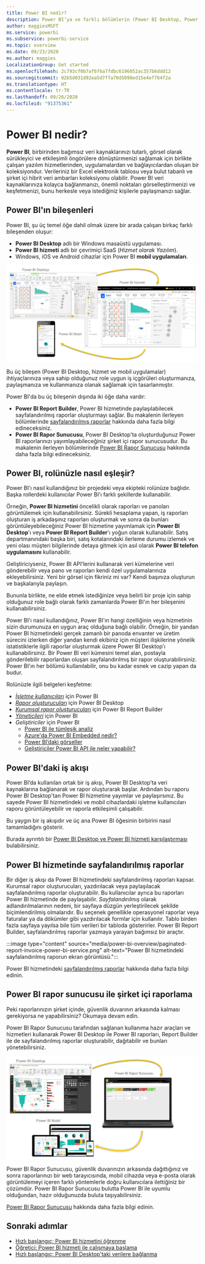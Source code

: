```yaml
---
title: Power BI nedir?
description: Power BI’ya ve farklı bölümlerin (Power BI Desktop, Power BI hizmeti, Power BI mobil, Rapor Sunucusu ve Power BI Embedded) birbirine uyumuna genel bakış.
author: maggiesMSFT
ms.service: powerbi
ms.subservice: powerbi-service
ms.topic: overview
ms.date: 09/23/2020
ms.author: maggies
LocalizationGroup: Get started
ms.openlocfilehash: 2c793cf0b7af6f6a7fdbc6196052ac357b6ddd12
ms.sourcegitcommit: 02b5d031d92ea5d7ffa70d5098ed15e4ef764f2a
ms.translationtype: HT
ms.contentlocale: tr-TR
ms.lasthandoff: 09/26/2020
ms.locfileid: "91375361"
---
```

# <a name="what-is-power-bi"></a>Power BI nedir?
**Power BI**, birbirinden bağımsız veri kaynaklarınızı tutarlı, görsel olarak sürükleyici ve etkileşimli öngörülere dönüştürmenizi sağlamak için birlikte çalışan yazılım hizmetlerinden, uygulamalardan ve bağlayıcılardan oluşan bir koleksiyondur. Verileriniz bir Excel elektronik tablosu veya bulut tabanlı ve şirket içi hibrit veri ambarları koleksiyonu olabilir. Power BI veri kaynaklarınıza kolayca bağlanmanızı, önemli noktaları görselleştirmenizi ve keşfetmenizi, bunu herkesle veya istediğiniz kişilerle paylaşmanızı sağlar.

## <a name="the-parts-of-power-bi"></a>Power BI'ın bileşenleri
Power BI, şu üç temel öğe dahil olmak üzere bir arada çalışan birkaç farklı bileşenden oluşur: 
- **Power BI Desktop** adlı bir Windows masaüstü uygulaması.
- **Power BI hizmeti** adlı bir çevrimiçi SaaS (*Hizmet olarak Yazılım*). 
- Windows, iOS ve Android cihazlar için Power BI **mobil uygulamaları**.

![Power BI Desktop, Power BI hizmeti ve Power BI Mobil tümleştirmelerini gösteren diyagramın ekran görüntüsü.](media/power-bi-overview/power-bi-overview-blocks.png)

Bu üç bileşen (Power BI Desktop, hizmet ve mobil uygulamalar) ihtiyaçlarınıza veya sahip olduğunuz role uygun iş içgörüleri oluşturmanıza, paylaşmanıza ve kullanmanıza olanak sağlamak için tasarlanmıştır.

Power BI'da bu üç bileşenin dışında iki öğe daha vardır:

- **Power BI Report Builder**, Power BI hizmetinde paylaşılabilecek sayfalandırılmış raporlar oluşturmayı sağlar. Bu makalenin ilerleyen bölümlerinde [sayfalandırılmış raporlar](#paginated-reports-in-the-power-bi-service) hakkında daha fazla bilgi edineceksiniz.
- **Power BI Rapor Sunucusu**, Power BI Desktop'ta oluşturduğunuz Power BI raporlarınızı yayımlayabileceğiniz şirket içi rapor sunucusudur. Bu makalenin ilerleyen bölümlerinde [Power BI Rapor Sunucusu](#on-premises-reporting-with-power-bi-report-server) hakkında daha fazla bilgi edineceksiniz.

## <a name="how-power-bi-matches-your-role"></a>Power BI, rolünüzle nasıl eşleşir?
Power BI'ı nasıl kullandığınız bir projedeki veya ekipteki rolünüze bağlıdır. Başka rollerdeki kullanıcılar Power BI'ı farklı şekillerde kullanabilir.

Örneğin, **Power BI hizmetini** öncelikli olarak raporları ve panoları görüntülemek için kullanabilirsiniz. Sürekli hesaplama yapan, iş raporları oluşturan iş arkadaşınız raporları oluşturmak ve sonra da bunları görüntüleyebileceğiniz Power BI hizmetine yayımlamak için **Power BI Desktop**'ı veya **Power BI Report Builder**'ı yoğun olarak kullanabilir. Satış departmanındaki başka biri, satış kotalarındaki ilerleme durumu izlemek ve yeni olası müşteri bilgilerinde detaya gitmek için asıl olarak **Power BI telefon uygulamasını** kullanabilir.

Geliştiriciyseniz, Power BI API’lerini kullanarak veri kümelerine veri gönderebilir veya pano ve raporları kendi özel uygulamalarınıza ekleyebilirsiniz. Yeni bir görsel için fikriniz mi var? Kendi başınıza oluşturun ve başkalarıyla paylaşın.  

Bununla birlikte, ne elde etmek istediğinize veya belirli bir proje için sahip olduğunuz role bağlı olarak farklı zamanlarda Power BI'ın her bileşenini kullanabilirsiniz.

Power BI'ı nasıl kullandığınız, Power BI'ın hangi özelliğinin veya hizmetinin sizin durumunuza en uygun araç olduğuna bağlı olabilir. Örneğin, bir yandan Power BI hizmetindeki gerçek zamanlı bir panoda envanter ve üretim sürecini izlerken diğer yandan kendi ekibiniz için müşteri ilişkilerine yönelik istatistiklerle ilgili raporlar oluşturmak üzere Power BI Desktop'ı kullanabilirsiniz. Bir Power BI veri kümesini temel alan, postayla gönderilebilir raporlardan oluşan sayfalandırılmış bir rapor oluşturabilirsiniz. Power BI'ın her bölümü kullanılabilir, onu bu kadar esnek ve cazip yapan da budur.

Rolünüzle ilgili belgeleri keşfetme:
- [*İşletme kullanıcıları*](../consumer/end-user-consumer.md) için Power BI
- [*Rapor oluşturucuları*](desktop-what-is-desktop.md) için Power BI Desktop
- [*Kurumsal rapor oluşturucuları*](../paginated-reports/paginated-reports-report-builder-power-bi.md) için Power BI Report Builder
- [*Yöneticileri*](../admin/service-admin-administering-power-bi-in-your-organization.md) için Power BI
- *Geliştiriciler* için Power BI
    * [Power BI ile tümleşik analiz](../developer/embedded/embedding.md)
    * [Azure'da Power BI Embedded nedir?](../developer/embedded/azure-pbie-what-is-power-bi-embedded.md)
    * [Power BI’daki görseller](../developer/visuals/power-bi-custom-visuals.md)
    * [Geliştiriciler Power BI API ile neler yapabilir?](../developer/automation/overview-of-power-bi-rest-api.md)

## <a name="the-flow-of-work-in-power-bi"></a>Power BI'daki iş akışı
Power BI’da kullanılan ortak bir iş akışı, Power BI Desktop’ta veri kaynaklarına bağlanarak ve rapor oluşturarak başlar. Ardından bu raporu Power BI Desktop'tan Power BI hizmetine yayımlar ve paylaşırsınız. Bu sayede Power BI hizmetindeki ve mobil cihazlardaki işletme kullanıcıları raporu görüntüleyebilir ve raporla etkileşimli çalışabilir.

Bu yaygın bir iş akışıdır ve üç ana Power BI öğesinin birbirini nasıl tamamladığını gösterir.

Burada ayrıntılı bir [Power BI Desktop ve Power BI hizmeti karşılaştırması](../fundamentals/service-service-vs-desktop.md) bulabilirsiniz.

## <a name="paginated-reports-in-the-power-bi-service"></a>Power BI hizmetinde sayfalandırılmış raporlar

Bir diğer iş akışı da Power BI hizmetindeki sayfalandırılmış raporları kapsar. Kurumsal rapor oluşturucuları, yazdırılacak veya paylaşılacak sayfalandırılmış raporlar oluşturabilir. Bu kullanıcılar ayrıca bu raporları Power BI hizmetinde de paylaşabilir. *Sayfalandırılmış* olarak adlandırılmalarının nedeni, bir sayfaya düzgün yerleştirilecek şekilde biçimlendirilmiş olmalarıdır. Bu seçenek genellikle operasyonel raporlar veya faturalar ya da dökümler gibi yazdırılacak formlar için kullanılır. Tablo birden fazla sayfaya yayılsa bile tüm verileri bir tabloda gösterirler. Power BI Report Builder, sayfalandırılmış raporlar yazmaya yarayan bağımsız bir araçtır.

:::image type="content" source="media/power-bi-overview/paginated-report-invoice-power-bi-service.png" alt-text="Power BI hizmetindeki sayfalandırılmış raporun ekran görüntüsü.":::

Power BI hizmetindeki [sayfalandırılmış raporlar](../paginated-reports/paginated-reports-report-builder-power-bi.md) hakkında daha fazla bilgi edinin.

## <a name="on-premises-reporting-with-power-bi-report-server"></a>Power BI rapor sunucusu ile şirket içi raporlama

Peki raporlarınızın şirket içinde, güvenlik duvarının arkasında kalması gerekiyorsa ne yapabilirsiniz?  Okumaya devam edin.

Power BI Rapor Sunucusu tarafından sağlanan kullanıma hazır araçları ve hizmetleri kullanarak Power BI Desktop ile Power BI raporları, Report Builder ile de sayfalandırılmış raporlar oluşturabilir, dağıtabilir ve bunları yönetebilirsiniz.

![Power BI Rapor Sunucusu, hizmet ve mobil tümleştirmelerini gösteren diyagramın ekran görüntüsü.](media/power-bi-overview/power-bi-report-server2.png)

Power BI Rapor Sunucusu, güvenlik duvarınızın arkasında dağıttığınız ve sonra raporlarınızı bir web tarayıcısında, mobil cihazda veya e-posta olarak görüntülemeyi içeren farklı yöntemlerle doğru kullanıcılara ilettiğiniz bir çözümdür. Power BI Rapor Sunucusu bulutta Power BI ile uyumlu olduğundan, hazır olduğunuzda buluta taşıyabilirsiniz. 

[Power BI Rapor Sunucusu](../report-server/get-started.md) hakkında daha fazla bilgi edinin.

## <a name="next-steps"></a>Sonraki adımlar
- [Hızlı başlangıç: Power BI hizmetini öğrenme](../consumer/end-user-experience.md)   
- [Öğretici: Power BI hizmeti ile çalışmaya başlama](service-get-started.md)
- [Hızlı başlangıç: Power BI Desktop'taki verilere bağlanma](../connect-data/desktop-quickstart-connect-to-data.md)
